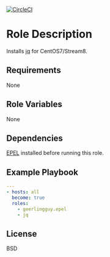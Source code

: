 [![CircleCI](https://circleci.com/gh/ansible-roles-mamono210/jq/tree/main.svg?style=svg)](https://circleci.com/gh/ansible-roles-mamono210/jq/tree/main)

Role Description
=========

Installs [jq](https://stedolan.github.io/jq/) for CentOS7/Stream8.

Requirements
------------

None

Role Variables
--------------

None

Dependencies
------------

[EPEL](https://docs.fedoraproject.org/en-US/epel/) installed before running this role.

Example Playbook
----------------

```YAML
---
- hosts: all
  become: true
  roles:
    - geerlingguy.epel
    - jq
```

License
-------

BSD
